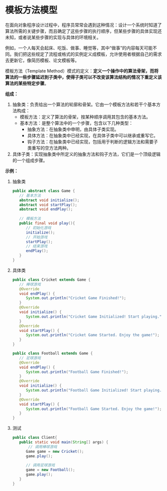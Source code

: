 # 模板方法模型

在面向对象程序设计过程中，程序员常常会遇到这种情况：设计一个系统时知道了算法所需的关键步骤，而且确定了这些步骤的执行顺序，但某些步骤的具体实现还未知，或者说某些步骤的实现与具体的环境相关。

例如，一个人每天会起床、吃饭、做事、睡觉等，其中“做事”的内容每天可能不同。我们把这些规定了流程或格式的实例定义成模板，允许使用者根据自己的需求去更新它，像简历模板、论文模板等。

模板方法（Template Method）模式的定义：**定义一个操作中的算法骨架，而将算法的一些步骤延迟到子类中，使得子类可以不改变该算法结构的情况下重定义该算法的某些特定步骤**。

**组成：**

1. 抽象类：负责给出一个算法的轮廓和骨架。它由一个模板方法和若干个基本方法构成：
   - 模板方法：定义了算法的骨架，按某种顺序调用其包含的基本方法。
   - 基本方法：是整个算法中的一个步骤，包含以下几种类型：
     - 抽象方法：在抽象类中申明，由具体子类实现。
     - 具体方法：在抽象类中已经实现，在具体子类中可以继承或重写它。
     - 钩子方法：在抽象类中已经实现，包括用于判断的逻辑方法和需要子类重写的空方法两种。
2. 具体子类：实现抽象类中所定义的抽象方法和钩子方法，它们是一个顶级逻辑的一个组成步骤。

**示例：**

1. 抽象类

   ```java
   public abstract class Game {
      // 基本方法
      abstract void initialize();
      abstract void startPlay();
      abstract void endPlay();
    
      // 模板方法
      public final void play(){
         // 初始化游戏
         initialize();
         // 开始游戏
         startPlay();
         // 结束游戏
         endPlay();
      }
   }
   ```

2. 具体类

   ```java
   public class Cricket extends Game {
      // 棒球游戏
      @Override
      void endPlay() {
         System.out.println("Cricket Game Finished!");
      }
      @Override
      void initialize() {
         System.out.println("Cricket Game Initialized! Start playing.");
      }
      @Override
      void startPlay() {
         System.out.println("Cricket Game Started. Enjoy the game!");
      }
   }
   ```

   ```java
   public class Football extends Game {
      // 足球游戏
      @Override
      void endPlay() {
         System.out.println("Football Game Finished!");
      }
      @Override
      void initialize() {
         System.out.println("Football Game Initialized! Start playing.");
      }
      @Override
      void startPlay() {
         System.out.println("Football Game Started. Enjoy the game!");
      }
   }
   ```

3. 测试

   ```java
   public class Client{
      public static void main(String[] args) {
      	  // 调用棒球游戏
         Game game = new Cricket();
         game.play();
         
         // 调用足球游戏
         game = new Football();
         game.play();      
      }
   }
   ```

   